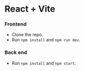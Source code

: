 # React + Vite

### Frontend
- Clone the repo.
- Run `npm install` and `npm run dev`.

### Back end

- Run `npm install` and `npm start`.

